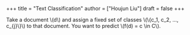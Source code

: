 +++
title = "Text Classification"
author = ["Houjun Liu"]
draft = false
+++

Take a document \\(d\\) and assign a fixed set of classes \\(\\{c\_1, c\_2, ..., c\_{j}\\}\\) to that document. You want to predict \\(f(d) = c \in C\\).
